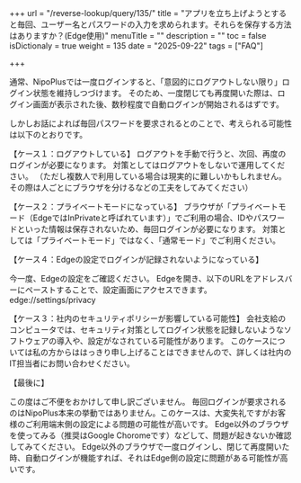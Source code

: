 +++
url = "/reverse-lookup/query/135/"
title = "アプリを立ち上げようとすると毎回、ユーザー名とパスワードの入力を求められます。それらを保存する方法はありますか？(Edge使用)"
menuTitle = ""
description = ""
toc = false
isDictionaly = true
weight = 135
date = "2025-09-22"
tags = ["FAQ"]

+++

通常、NipoPlusでは一度ログインすると、「意図的にログアウトしない限り」ログイン状態を維持しつづけます。
そのため、一度閉じても再度開いた際は、ログイン画面が表示された後、数秒程度で自動ログインが開始されるはずです。

しかしお話によれば毎回パスワードを要求されるとのことで、考えられる可能性は以下のとおりです。

【ケース１：ログアウトしている】
ログアウトを手動で行うと、次回、再度のログインが必要になります。
対策としてはログアウトをしないで運用してください。
（ただし複数人で利用している場合は現実的に難しいかもしれません。その際は人ごとにブラウザを分けるなどの工夫をしてみてください）

【ケース２：プライベートモードになっている】
ブラウザが「プライベートモード（EdgeではInPrivateと呼ばれています）」でご利用の場合、IDやパスワードといった情報は保存されないため、毎回ログインが必要になります。
対策としては「プライベートモード」ではなく、「通常モード」でご利用ください。

【ケース４：Edgeの設定でログインが記録されないようになっている】

今一度、Edgeの設定をご確認ください。
Edgeを開き、以下のURLをアドレスバーにペーストすることで、設定画面にアクセスできます。
edge://settings/privacy

【ケース３：社内のセキュリティポリシーが影響している可能性】
会社支給のコンピュータでは、セキュリティ対策としてログイン状態を記録しないようなソフトウェアの導入や、設定がなされている可能性があります。
このケースについては私の方からははっきり申し上げることはできませんので、詳しくは社内のIT担当者にお問い合わせください。

【最後に】

この度はご不便をおかけして申し訳ございません。
毎回ログインが要求されるのはNipoPlus本来の挙動ではありません。このケースは、大変失礼ですがお客様のご利用端末側の設定による問題の可能性が高いです。
Edge以外のブラウザを使ってみる（推奨はGoogle Choromeです）などして、問題が起きないか確認してみてください。
Edge以外のブラウザで一度ログインし、閉じて再度開いた時、自動ログインが機能すれば、それはEdge側の設定に問題がある可能性が高いです。

